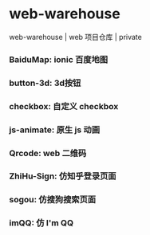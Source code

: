 # web-warehouse
web-warehouse | web 项目仓库 | private

### BaiduMap: ionic 百度地图
### button-3d: 3d按钮
### checkbox: 自定义 checkbox
### js-animate: 原生 js 动画
### Qrcode: web 二维码
### ZhiHu-Sign: 仿知乎登录页面
### sogou: 仿搜狗搜索页面
### imQQ: 仿 I'm QQ